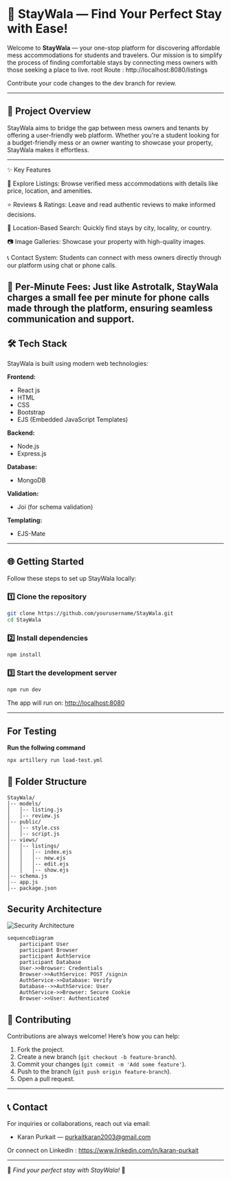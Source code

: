 
# 🌟 StayWala — Find Your Perfect Stay with Ease!

Welcome to **StayWala** — your one-stop platform for discovering affordable mess accommodations for students and travelers. Our mission is to simplify the process of finding comfortable stays by connecting mess owners with those seeking a place to live.
root Route : http://localhost:8080/listings

Contribute your code changes to the dev branch for review.

---

## 🚀 Project Overview

StayWala aims to bridge the gap between mess owners and tenants by offering a user-friendly web platform. Whether you're a student looking for a budget-friendly mess or an owner wanting to showcase your property, StayWala makes it effortless.

---

✨ Key Features

🏡 Explore Listings: Browse verified mess accommodations with details like price, location, and amenities.

⭐ Reviews & Ratings: Leave and read authentic reviews to make informed decisions.

📍 Location-Based Search: Quickly find stays by city, locality, or country.

📷 Image Galleries: Showcase your property with high-quality images.

📞 Contact System: Students can connect with mess owners directly through our platform using chat or phone calls.

💸 Per-Minute Fees: Just like Astrotalk, StayWala charges a small fee per minute for phone calls made through the platform, ensuring seamless communication and support.
---

## 🛠️ Tech Stack

StayWala is built using modern web technologies:

**Frontend:**
- React js
- HTML
- CSS
- Bootstrap
- EJS (Embedded JavaScript Templates)

**Backend:**
- Node.js
- Express.js

**Database:**
- MongoDB

**Validation:**
- Joi (for schema validation)

**Templating:**
- EJS-Mate

---

## 🌐 Getting Started

Follow these steps to set up StayWala locally:

### 1️⃣ **Clone the repository**

```bash
git clone https://github.com/yourusername/StayWala.git
cd StayWala
```

### 2️⃣ **Install dependencies**

```bash
npm install
```

### 3️⃣ **Start the development server**

```bash
npm run dev
```

The app will run on: [http://localhost:8080](http://localhost:8080)

---

## For Testing

**Run the follwing command**

```bash
npx artillery run load-test.yml
```

## 📁 Folder Structure

```
StayWala/
│-- models/
│   │-- listing.js
│   │-- review.js
│-- public/
│   │-- style.css
│   │-- script.js
│-- views/
│   │-- listings/
│   │   │-- index.ejs
│   │   │-- new.ejs
│   │   │-- edit.ejs
│   │   │-- show.ejs
│-- schema.js
│-- app.js
│-- package.json
```

## Security Architecture

![Security Architecture](https://i.imgur.com/3QZTxOl.png)

```mermaid
sequenceDiagram
    participant User
    participant Browser
    participant AuthService
    participant Database
    User->>Browser: Credentials
    Browser->>AuthService: POST /signin
    AuthService->>Database: Verify
    Database-->>AuthService: User
    AuthService->>Browser: Secure Cookie
    Browser->>User: Authenticated
```

## 🤝 Contributing

Contributions are always welcome! Here’s how you can help:

1. Fork the project.
2. Create a new branch (`git checkout -b feature-branch`).
3. Commit your changes (`git commit -m 'Add some feature'`).
4. Push to the branch (`git push origin feature-branch`).
5. Open a pull request.

---

## 📞 Contact

For inquiries or collaborations, reach out via email:

- Karan Purkait — purkaitkaran2003@gmail.com

Or connect on LinkedIn : https://www.linkedin.com/in/karan-purkait

---

🌟 *Find your perfect stay with StayWala!* 🌟


